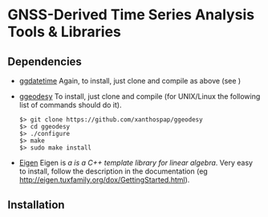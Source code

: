 # GNSS-Derived Time Series Analysis Tools & Libraries

## Dependencies

   * [ggdatetime](https://github.com/xanthospap/ggdatetime)
     Again, to install, just clone and compile as above (see )
     
   * [ggeodesy](https://github.com/xanthospap/ggeodesy)
     To install, just clone and compile (for UNIX/Linux the following list of commands should do it).
      ```
      $> git clone https://github.com/xanthospap/ggeodesy
      $> cd ggeodesy
      $> ./configure
      $> make
      $> sudo make install
      ```
   
   * [Eigen](http://eigen.tuxfamily.org/index.php?title=Main_Page)
     Eigen is *a is a C++ template library for linear algebra*. Very easy to install, follow the description in the documentation (eg http://eigen.tuxfamily.org/dox/GettingStarted.html).
     
## Installation
